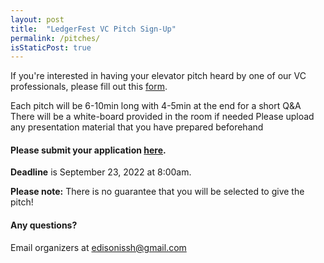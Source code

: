 ```yaml
---
layout: post
title:  "LedgerFest VC Pitch Sign-Up"
permalink: /pitches/  
isStaticPost: true
---
```

If you're interested in having your elevator pitch heard by one of our VC professionals, please fill out this [form](https://docs.google.com/forms/d/e/1FAIpQLSeChU8Sd_sbDjN9SY00A0AIjTLyyWepu1shG93U67d_kwp9iQ/viewform).

Each pitch will be 6-10min long with 4-5min at the end for a short Q&A
There will be a white-board provided in the room if needed
Please upload any presentation material that you have prepared beforehand


#### Please submit your application [here](https://docs.google.com/forms/d/e/1FAIpQLSeChU8Sd_sbDjN9SY00A0AIjTLyyWepu1shG93U67d_kwp9iQ/viewform).
__Deadline__ is September 23, 2022 at 8:00am.

__Please note:__ There is no guarantee that you will be selected to give the pitch!

#### Any questions? 
Email organizers at [edisonissh@gmail.com](mailto:edisonissh@gmail.com)
